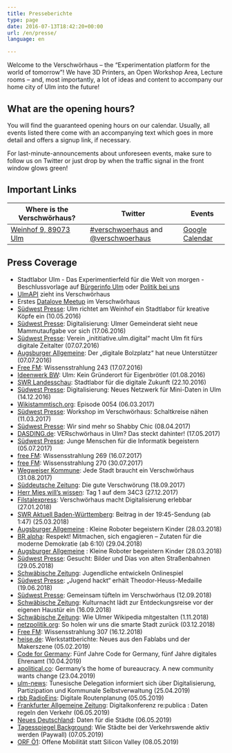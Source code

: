 ```yaml
---
title: Presseberichte
type: page
date: 2016-07-13T18:42:20+00:00
url: /en/presse/
language: en

---
```

Welcome to the Verschwörhaus – the “Experimentation platform for the world of tomorrow”! We have 3D Printers, an Open Workshop Area, Lecture rooms – and, most importantly, a lot of ideas and content to accompany our home city of Ulm into the future!

<!--more-->

## What are the opening hours?
You will find the guaranteed opening hours on our calendar. Usually, all events listed there come with an accompanying text which goes in more detail and offers a signup link, if necessary.

For last-minute-announcements about unforeseen events, make sure to follow us on Twitter or just drop by when the traffic signal in the front window glows green!

## Important Links

| Where is the Verschwörhaus? | Twitter | Events |
| - | - | - |
| [Weinhof 9, 89073 Ulm](https://www.openstreetmap.org/node/1437402541#map=19/48.39649) | [#verschwoerhaus](https://twitter.com/hashtag/verschwoerhaus) and [@verschwoerhaus](https://twitter.com/verschwoerhaus) | [Google Calendar](https://calendar.google.com/calendar/embed?src=slaun4l80uh2s0ototiol4qkgo%40group.calendar.google.com&ctz=Europe/Berlin) |

## Press Coverage

  * Stadtlabor Ulm - Das Experimentierfeld für die Welt von morgen - Beschlussvorlage auf [Bürgerinfo Ulm][6] oder [Politik bei uns][7]
  * [UlmAPI][8] zieht ins Verschwörhaus
  * Erstes [Datalove Meetup][9] im Verschwörhaus
  * [Südwest Presse][10]: Ulm richtet am Weinhof ein Stadtlabor für kreative Köpfe ein (10.05.2016)
  * [Südwest Presse][11]: Digitalisierung: Ulmer Gemeinderat sieht neue Mammutaufgabe vor sich (17.06.2016)
  * [Südwest Presse][12]: Verein &#8222;inititiative.ulm.digital&#8220; macht Ulm fit fürs digitale Zeitalter (07.07.2016)
  * [Augsburger Allgemeine][13]: Der „digitale Bolzplatz“ hat neue Unterstützer (07.07.2016)
  * [Free FM][14]: Wissensstrahlung 243 (17.07.2016)
  * [Ideenwerk BW][15]: Ulm: Kein Gründerort für Eigenbrötler (01.08.2016)
  * [SWR Landesschau][16]: Stadtlabor für die digitale Zukunft (22.10.2016)
  * [Südwest Presse][17]: Digitalisierung: Neues Netzwerk für Mini-Daten in Ulm (14.12.2016)
  * [Wikistammtisch.org][18]: Episode 0054 (06.03.2017)
  * [Südwest Presse][19]: Workshop im Verschwörhaus: Schaltkreise nähen (11.03.2017)
  * [Südwest Presse][20]: Wir sind mehr so Shabby Chic (08.04.2017)
  * [DASDING.de][21]: VERschwörhaus in Ulm? Das steckt dahinter! (17.05.2017)
  * [Südwest Presse][22]: Junge Menschen für die Informatik begeistern (05.07.2017)
  * [free FM][23]: Wissensstrahlung 269 (16.07.2017)
  * [free FM][24]: Wissensstrahlung 270 (30.07.2017)
  * [Wegweiser Kommune][25]: Jede Stadt braucht ein Verschwörhaus (31.08.2017)
  * [Süddeutsche Zeitung][26]: Die gute Verschwörung (18.09.2017)
  * [Herr Mies will&#8217;s wissen][27]: Tag 1 auf dem 34C3 (27.12.2017)
  * [Filstalexpress][28]: Verschwörhaus macht Digitalisierung erlebbar (27.01.2018)
  * [SWR Aktuell Baden-Württemberg][29]: Beitrag in der 19:45-Sendung (ab 1:47) (25.03.2018)
  * [Augsburger Allgemeine][30] : Kleine Roboter begeistern Kinder (28.03.2018)
  * [BR alpha][31]: Respekt! Mitmachen, sich engagieren – Zutaten für die moderne Demokratie (ab 6:10) (29.04.2018)
  * [Augsburger Allgemeine][30] : Kleine Roboter begeistern Kinder (28.03.2018)
  * [Südwest Presse][32]: Gesucht: Bilder und Dias von alten Straßenbahnen (29.05.2018)
  * [Schwäbische Zeitung][33]: Jugendliche entwickeln Onlinespiel
  * [Südwest Presse][34]: &#8222;Jugend hackt&#8220; erhält Theodor-Heuss-Medaille (19.06.2018)
  * [Südwest Presse][35]: Gemeinsam tüfteln im Verschwörhaus (12.09.2018)
  * [Schwäbische Zeitung][36]: Kulturnacht lädt zur Entdeckungsreise vor der eigenen Haustür ein (16.09.2018)
  * [Schwäbische Zeitung][37]: Wie Ulmer Wikipedia mitgestalten (1.11.2018)
  * [netzpolitik.org][38]: So holen wir uns die smarte Stadt zurück (03.12.2018)
  * [Free FM][39]: Wissensstrahlung 307 (16.12.2018)
  * [heise.de][40]: Werkstattberichte: Neues aus den Fablabs und der Makerszene (05.02.2019)
  * [Code for Germany][41]: Fünf Jahre Code for Germany, fünf Jahre digitales Ehrenamt (10.04.2019)
  * [apolitical.co][42]: Germany’s the home of bureaucracy. A new community wants change (23.04.2019)
  * [ulm-news][43]: Tunesische Delegation informiert sich über Digitalisierung, Partizipation und Kommunale Selbstverwaltung (25.04.2019)
  * [rbb RadioEins][44]: Digitale Routenplanung (05.05.2019)
  * [Frankfurter Allgemeine Zeitung][45]: Digitalkonferenz re:publica : Daten regeln den Verkehr (06.05.2019)
  * [Neues Deutschland][46]: Daten für die Städte (06.05.2019)
  * [Tagesspiegel Background][47]: Wie Städte bei der Verkehrswende aktiv werden (Paywall) (07.05.2019)
  * [ORF Ö1][48]: Offene Mobilität statt Silicon Valley (08.05.2019)

 [1]: https://de.wikipedia.org/wiki/IRGW-Gemeindezentrum_Ulm
 [2]: https://de.wikipedia.org/wiki/Schw%C3%B6rhaus_(Ulm)
 [3]: https://www.openstreetmap.org/?mlat=48.39649&mlon=9.99045#map=20/48.39649/9.99045&layers=H
 [4]: /termine-und-oeffnungszeiten/
 [5]: https://twitter.com/verschwoerhaus
 [6]: http://buergerinfo.ulm.de/vo0050.php?__kvonr=4507
 [7]: https://politik-bei-uns.de/paper/571961b01ae6a03d37ecbbac
 [8]: http://www.ulmapi.de/news/2016/07/10/weinhof9.html
 [9]: http://www.meetup.com/de-DE/datalove-OK-Lab-Ulm/events/232411270/
 [10]: http://www.swp.de/3826555
 [11]: http://www.swp.de/3884928
 [12]: http://www.swp.de/3914382
 [13]: http://www.augsburger-allgemeine.de/neu-ulm/Der-digitale-Bolzplatz-hat-neue-Unterstuetzer-id38373467.html
 [14]: https://www.freefm.de/programm/wissensstrahlung/wissensstrahlung-17072016
 [15]: http://www.ideenwerkbw.de/ulm-standortportraet/
 [16]: http://www.swr.de/landesschau-aktuell/bw/ulm/ulmer-it-nachwuchs-stadtlabor-fuer-die-digitale-zukunft/-/id=1612/did=18357564/nid=1612/1wzjy9a/index.html
 [17]: http://www.swp.de/ulm/lokales/ulm_neu_ulm/Digitalisierung_-Neues-Netzwerk-fuer-Mini-Daten-in-Ulm-14169539.html
 [18]: https://wikistammtisch.org/wikistammtisch-episode-0054-mit-stefan-kaufmann/
 [19]: http://www.swp.de/ulm/lokales/ulm_neu_ulm/schaltkreise-naehen-14579542.html
 [20]: http://www.swp.de/ulm/lokales/ulm_neu_ulm/shabby-chic-im-verschwoerhaus-14758890.html
 [21]: https://www.dasding.de/ulm/Verschwoerhaus-Ulm/-/id=995166/nid=995166/did=1241604/14agkam/index.html
 [22]: http://www.swp.de/ulm/lokales/ulm_neu_ulm/kollegiaten-lernen-code-15364752.html
 [23]: https://www.freefm.de/programm/wissensstrahlung/wissensstrahlung-16072017
 [24]: https://www.freefm.de/programm/wissensstrahlung/wissensstrahlung-30072017
 [25]: https://blog.wegweiser-kommune.de/allgemein/jede-stadt-braucht-ein-verschwoerhaus-wie-in-ulm
 [26]: http://www.sueddeutsche.de/wirtschaft/smart-city-die-guten-nerds-1.3671440
 [27]: https://mies.me/2017/12/27/herr-mies-sagtwat-tag-1-auf-dem-34c3/
 [28]: https://filstalexpress.de/lokalnachrichten/64010/
 [29]: https://www.ardmediathek.de/tv/SWR-Aktuell-Baden-W%C3%BCrttemberg/Sendung-19-45-Uhr/SWR-Baden-W%C3%BCrttemberg/Video?bcastId=254078&documentId=51122336
 [30]: https://www.augsburger-allgemeine.de/neu-ulm/Kleine-Roboter-begeistern-Kinder-id50757506.html
 [31]: https://www.br.de/mediathek/video/respekt-29042018-mitmachen-sich-engagieren-zutaten-fuer-die-moderne-demokratie-av:5ab3d4a44001e50018939daf
 [32]: https://www.swp.de/suedwesten/staedte/ulm/gesucht_-bilder-und-dias-von-alten-strassenbahnen-26844278.html
 [33]: https://www.schwaebische.de/landkreis/alb-donau-kreis/ulm_video,-jugendliche-entwickeln-onlinespiel-_vidid,146976.html
 [34]: https://www.swp.de/suedwesten/staedte/ulm/_jugend-hackt_-erhaelt-theodor-heuss-medaille-27006564.html
 [35]: https://www.swp.de/suedwesten/staedte/ulm/gemeinsam-tuefteln-im-verschwoerhaus-27622024.html
 [36]: https://www.schwaebische.de/landkreis/alb-donau-kreis/ulm_artikel,-kulturnacht-l%C3%A4dt-zur-entdeckungsreise-vor-der-eigenen-haust%C3%BCr-ein-_arid,10933590.html
 [37]: https://www.schwaebische.de/landkreis/alb-donau-kreis/ulm_artikel,-wie-ulmer-wikipedia-mitgestalten-_arid,10957310.html
 [38]: https://netzpolitik.org/2018/so-holen-wir-uns-die-smarte-stadt-zurueck/
 [39]: https://www.freefm.de/artikel/wissensstrahlung-16122018
 [40]: https://www.heise.de/make/meldung/Werkstattberichte-Neues-aus-den-Fablabs-und-der-Makerszene-4267257.html
 [41]: https://codefor.de/blog/Fuenf-Jahre-Code-for-Germany.html
 [42]: https://apolitical.co/solution_article/germanys-the-home-of-bureaucracy-a-new-community-wants-change/
 [43]: https://www.ulm-news.de/weblog/ulm-news/view/dt/3/article/69118/Tunesische_Delegation_informiert_sich_-uuml-ber_Digitalisierung-_Partizipation_und_Kommunale_Selbstverwaltung.html
 [44]: https://www.radioeins.de/programm/sendungen/die_sonntagsfahrer/_/mobilitaet-auf-der-re-publica-digitale-routenplanung--.html
 [45]: https://www.faz.net/aktuell/feuilleton/debatten/auf-der-re-publica-geht-es-um-mobilitaet-von-morgen-16173786.html
 [46]: https://www.neues-deutschland.de/artikel/1118110.re-publica-daten-fuer-die-staedte.html
 [47]: https://background.tagesspiegel.de/wie-staedte-bei-der-verkehrswende-aktiv-werden
 [48]: https://oe1.orf.at/player/20190508/552826
